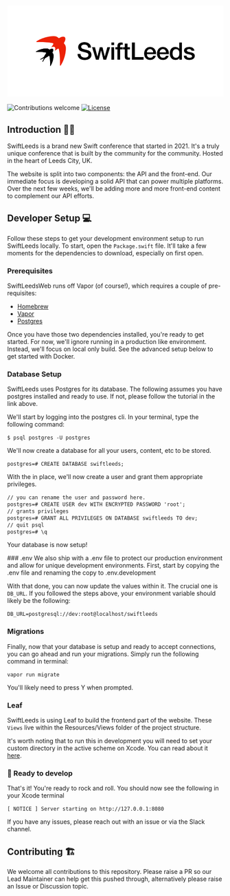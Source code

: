 <p align="center">
    <picture>
        <source media="(prefers-color-scheme: dark)" srcset="./media/swift-leeds-horizontal-dark.png">
        <img alt="The Swift Leeds logo showing two swift birds to the left of the text 'Swift Leeds'" src="./media/swift-leeds-horizontal.png">
    </picture>
</p>

![Contributions welcome](https://img.shields.io/badge/contributions-welcome-orange.svg)
[![License](https://img.shields.io/badge/license-MIT-blue.svg)](https://opensource.org/licenses/MIT)
  
## Introduction 👋🏼

SwiftLeeds is a brand new Swift conference that started in 2021. It's a truly unique conference that is built by the community for the community. Hosted in the heart of Leeds City, UK.

The website is split into two components: the API and the front-end. Our immediate focus is developing a solid API that can power multiple platforms. Over the next few weeks, we'll be adding more and more front-end content to complement our API efforts.

## Developer Setup 💻

Follow these steps to get your development environment setup to run SwiftLeeds locally. To start, open the `Package.swift` file. It'll take a few moments for the dependencies to download, especially on first open. 

### Prerequisites
SwiftLeedsWeb runs off Vapor (of course!), which requires a couple of pre-requisites: 
* [Homebrew](https://brew.sh)
* [Vapor](https://docs.vapor.codes/4.0/install/macos/)
* [Postgres](https://postgresapp.com)

Once you have those two dependencies installed, you're ready to get started. For now, we'll ignore running in a production like environment. Instead, we'll focus on local only build. See the advanced setup below to get started with Docker. 

### Database Setup 
SwiftLeeds uses Postgres for its database. The following assumes you have postgres installed and ready to use. If not, please follow the tutorial in the link above. 

We'll start by logging into the postgres cli. In your terminal, type the following command: 
```
$ psql postgres -U postgres
```

We'll now create a database for all your users, content, etc to be stored. 

```
postgres=# CREATE DATABASE swiftleeds;
```

With the in place, we'll now create a user and grant them appropriate privileges. 

```
// you can rename the user and password here. 
postgres=# CREATE USER dev WITH ENCRYPTED PASSWORD 'root';
// grants privileges
postgres=# GRANT ALL PRIVILEGES ON DATABASE swiftleeds TO dev;
// quit psql
postgres=# \q
```

Your database is now setup! 

### .env
We also ship with a .env file to protect our production environment and allow for unique development environments. First, start by copying the .env file and renaming the copy to .env.development 

With that done, you can now update the values within it. The crucial one is `DB_URL`. If you followed the steps above, your environment variable should likely be the following: 

```
DB_URL=postgresql://dev:root@localhost/swiftleeds
```

### Migrations 
Finally, now that your database is setup and ready to accept connections, you can go ahead and run your migrations. Simply run the following command in terminal: 

```
vapor run migrate
```

You'll likely need to press Y when prompted. 

### Leaf

SwiftLeeds is using Leaf to build the frontend part of the website. These `Views` live within the Resources/Views folder of the project structure.

It's worth noting that to run this in development you will need to set your custom directory in the active scheme on Xcode. You can read about it [here](https://docs.vapor.codes/4.0/xcode/#custom-working-directory).

### 🚀 Ready to develop

That's it! You're ready to rock and roll. You should now see the following in your Xcode terminal

```
[ NOTICE ] Server starting on http://127.0.0.1:8080
```

If you have any issues, please reach out with an issue or via the Slack channel. 

## Contributing 🏗

We welcome all contributions to this repository. Please raise a PR so our Lead Maintainer can help get this pushed through, alternatively please raise an Issue or Discussion topic.
